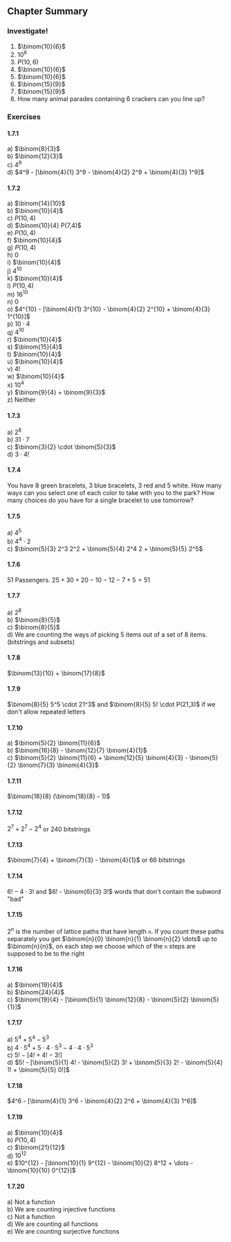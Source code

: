 ## Chapter Summary
### Investigate!
1. $\binom{10}{6}$
2. $10^6$
3. $P(10,6)$
4. $\binom{10}{6}$
5. $\binom{10}{6}$
6. $\binom{15}{9}$
7. $\binom{15}{9}$
8. How many animal parades containing 6 crackers can you line up?


### Exercises
#### 1.7.1
a) $\binom{8}{3}$  
b) $\binom{12}{3}$  
c) $4^9$  
d) $4^9 - [\binom{4}{1} 3^9 - \binom{4}{2} 2^9 + \binom{4}{3} 1^9]$  


#### 1.7.2
a) $\binom{14}{10}$  
b) $\binom{10}{4}$  
c) $P(10,4)$  
d) $\binom{10}{4} P(7,4)$  
e) $P(10,4)$  
f) $\binom{10}{4}$  
g) $P(10,4)$  
h) 0  
i) $\binom{10}{4}$  
j) $4^{10}$  
k) $\binom{10}{4}$  
l) $P(10,4)$  
m) $16^{10}$  
n) 0  
o) $4^{10} - [\binom{4}{1} 3^{10} - \binom{4}{2} 2^{10} + \binom{4}{3} 1^{10}]$  
p) $10 \cdot 4$  
q) $4^{10}$  
r) $\binom{10}{4}$  
s) $\binom{15}{4}$  
t) $\binom{10}{4}$  
u) $\binom{10}{4}$  
v) $4!$  
w) $\binom{10}{4}$  
x) $10^4$  
y) $\binom{9}{4} + \binom{9}{3}$  
z) Neither  


#### 1.7.3
a) $2^8$  
b) $31 \cdot 7$  
c) $\binom{3}{2} \cdot \binom{5}{3}$  
d) $3 \cdot 4!$  


#### 1.7.4
You have 8 green bracelets, 3 blue bracelets, 3 red and 5 white. How many ways can you select one of each color to take with you to the park? How many choices do you have for a single bracelet to use tomorrow?  


#### 1.7.5
a) $4^5$  
b) $4^4 \cdot 2$  
c) $\binom{5}{3} 2^3 2^2 + \binom{5}{4} 2^4 2 + \binom{5}{5} 2^5$  


#### 1.7.6
$51$ Passengers. $25+30+20-10-12-7+5 = 51$


#### 1.7.7
a) $2^8$  
b) $\binom{8}{5}$  
c) $\binom{8}{5}$  
d) We are counting the ways of picking 5 items out of a set of 8 items. (bitstrings and subsets)  


#### 1.7.8
$\binom{13}{10} + \binom{17}{8}$


#### 1.7.9
$\binom{8}{5} 5^5 \cdot 21^3$ and $\binom{8}{5} 5! \cdot P(21,3)$ if we don't allow repeated letters


#### 1.7.10
a) $\binom{5}{2} \binom{11}{6}$  
b) $\binom{16}{8} - \binom{12}{7} \binom{4}{1}$  
c) $\binom{5}{2} \binom{11}{6} + \binom{12}{5} \binom{4}{3} - \binom{5}{2} \binom{7}{3} \binom{4}{3}$    


#### 1.7.11
$\binom{18}{8} (\binom{18}{8} - 1)$


#### 1.7.12
$2^7 + 2^7 - 2^4$ or 240 bitstrings


#### 1.7.13
$\binom{7}{4} + \binom{7}{3} - \binom{4}{1}$ or 66 bitstrings


#### 1.7.14
$6! - 4 \cdot 3!$ and $6! - \binom{6}{3} 3!$ words that don't contain the subword "bad"


#### 1.7.15
$2^n$ is the number of lattice paths that have length `n`. If you count these paths separately you get $\binom{n}{0} \binom{n}{1} \binom{n}{2} \dots$ up to $\binom{n}{n}$, on each step we choose which of the `n` steps are supposed to be to the right


#### 1.7.16
a) $\binom{19}{4}$  
b) $\binom{24}{4}$  
c) $\binom{19}{4} - [\binom{5}{1} \binom{12}{8} - \binom{5}{2} \binom{5}{1}]$  


#### 1.7.17
a) $5^4 + 5^4 - 5^3$  
b) $4 \cdot 5^4 + 5 \cdot 4 \cdot 5^3 - 4 \cdot 4 \cdot 5^3$  
c) $5! - [4! + 4! - 3!]$  
d) $5! - [\binom{5}{1} 4! - \binom{5}{2} 3! + \binom{5}{3} 2! - \binom{5}{4} 1! + \binom{5}{5} 0!]$  


#### 1.7.18
$4^6 - [\binom{4}{1} 3^6 - \binom{4}{2} 2^6 + \binom{4}{3} 1^6]$


#### 1.7.19
a) $\binom{10}{4}$  
b) $P(10,4)$  
c) $\binom{21}{12}$  
d) $10^{12}$  
e) $10^{12} - [\binom{10}{1} 9^{12} - \binom{10}{2} 8^12 + \dots - \binom{10}{10} 0^{12}]$  


#### 1.7.20
a) Not a function   
b) We are counting injective functions   
c) Not a function   
d) We are counting all functions   
e) We are counting surjective functions   
